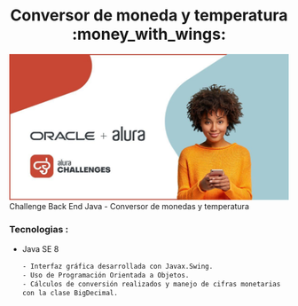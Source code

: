 <h1 align="center">Conversor de moneda y temperatura :money_with_wings:</h1>

![](https://raw.githubusercontent.com/EduardoUT/ConversorMoneda-ONE-Alura_Challenge/master/src/Imagenes/challengeImage.jpg) Challenge Back End Java - Conversor de monedas y temperatura 


### Tecnologias :
   - Java SE 8
      
         - Interfaz gráfica desarrollada con Javax.Swing.
         - Uso de Programación Orientada a Objetos.
         - Cálculos de conversión realizados y manejo de cifras monetarias con la clase BigDecimal.
